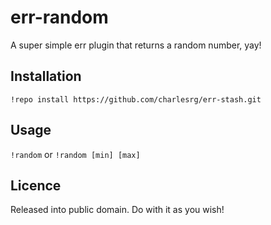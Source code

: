 err-random
==========

A super simple err plugin that returns a random number, yay!

Installation
------------
`!repo install https://github.com/charlesrg/err-stash.git`

Usage
-----
`!random`
or
`!random [min] [max]`

Licence
-------

Released into public domain. Do with it as you wish!
